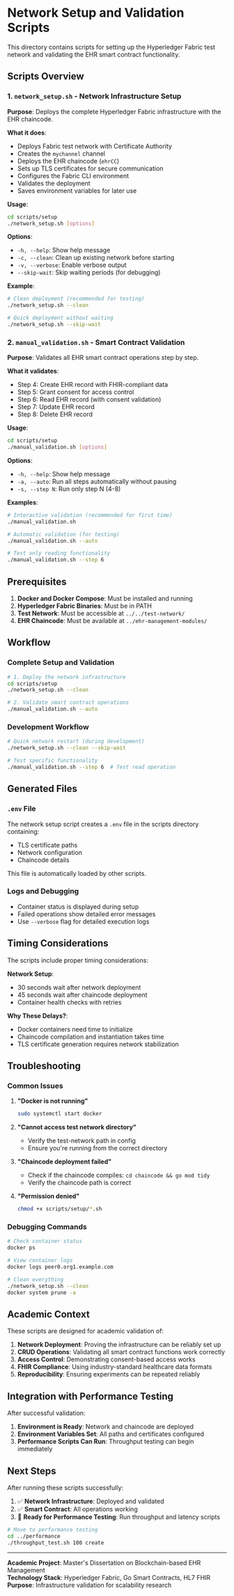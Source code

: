 # Network Setup and Validation Scripts

This directory contains scripts for setting up the Hyperledger Fabric test network and validating the EHR smart contract functionality.

## Scripts Overview

### 1. `network_setup.sh` - Network Infrastructure Setup

**Purpose**: Deploys the complete Hyperledger Fabric infrastructure with the EHR chaincode.

**What it does**:
- Deploys Fabric test network with Certificate Authority
- Creates the `mychannel` channel
- Deploys the EHR chaincode (`ehrCC`)
- Sets up TLS certificates for secure communication
- Configures the Fabric CLI environment
- Validates the deployment
- Saves environment variables for later use

**Usage**:
```bash
cd scripts/setup
./network_setup.sh [options]
```

**Options**:
- `-h, --help`: Show help message
- `-c, --clean`: Clean up existing network before starting
- `-v, --verbose`: Enable verbose output
- `--skip-wait`: Skip waiting periods (for debugging)

**Example**:
```bash
# Clean deployment (recommended for testing)
./network_setup.sh --clean

# Quick deployment without waiting
./network_setup.sh --skip-wait
```

### 2. `manual_validation.sh` - Smart Contract Validation

**Purpose**: Validates all EHR smart contract operations step by step.

**What it validates**:
- Step 4: Create EHR record with FHIR-compliant data
- Step 5: Grant consent for access control
- Step 6: Read EHR record (with consent validation)
- Step 7: Update EHR record
- Step 8: Delete EHR record

**Usage**:
```bash
cd scripts/setup
./manual_validation.sh [options]
```

**Options**:
- `-h, --help`: Show help message
- `-a, --auto`: Run all steps automatically without pausing
- `-s, --step N`: Run only step N (4-8)

**Examples**:
```bash
# Interactive validation (recommended for first time)
./manual_validation.sh

# Automatic validation (for testing)
./manual_validation.sh --auto

# Test only reading functionality
./manual_validation.sh --step 6
```

## Prerequisites

1. **Docker and Docker Compose**: Must be installed and running
2. **Hyperledger Fabric Binaries**: Must be in PATH
3. **Test Network**: Must be accessible at `../../test-network/`
4. **EHR Chaincode**: Must be available at `../ehr-management-modules/`

## Workflow

### Complete Setup and Validation

```bash
# 1. Deploy the network infrastructure
cd scripts/setup
./network_setup.sh --clean

# 2. Validate smart contract operations
./manual_validation.sh --auto
```

### Development Workflow

```bash
# Quick network restart (during development)
./network_setup.sh --clean --skip-wait

# Test specific functionality
./manual_validation.sh --step 6  # Test read operation
```

## Generated Files

### `.env` File
The network setup script creates a `.env` file in the scripts directory containing:
- TLS certificate paths
- Network configuration
- Chaincode details

This file is automatically loaded by other scripts.

### Logs and Debugging
- Container status is displayed during setup
- Failed operations show detailed error messages
- Use `--verbose` flag for detailed execution logs

## Timing Considerations

The scripts include proper timing considerations:

**Network Setup**:
- 30 seconds wait after network deployment
- 45 seconds wait after chaincode deployment
- Container health checks with retries

**Why These Delays?**:
- Docker containers need time to initialize
- Chaincode compilation and instantiation takes time
- TLS certificate generation requires network stabilization

## Troubleshooting

### Common Issues

1. **"Docker is not running"**
   ```bash
   sudo systemctl start docker
   ```

2. **"Cannot access test network directory"**
   - Verify the test-network path in config
   - Ensure you're running from the correct directory

3. **"Chaincode deployment failed"**
   - Check if the chaincode compiles: `cd chaincode && go mod tidy`
   - Verify the chaincode path is correct

4. **"Permission denied"**
   ```bash
   chmod +x scripts/setup/*.sh
   ```

### Debugging Commands

```bash
# Check container status
docker ps

# View container logs
docker logs peer0.org1.example.com

# Clean everything
./network_setup.sh --clean
docker system prune -a
```

## Academic Context

These scripts are designed for academic validation of:

1. **Network Deployment**: Proving the infrastructure can be reliably set up
2. **CRUD Operations**: Validating all smart contract functions work correctly
3. **Access Control**: Demonstrating consent-based access works
4. **FHIR Compliance**: Using industry-standard healthcare data formats
5. **Reproducibility**: Ensuring experiments can be repeated reliably

## Integration with Performance Testing

After successful validation:

1. **Environment is Ready**: Network and chaincode are deployed
2. **Environment Variables Set**: All paths and certificates configured
3. **Performance Scripts Can Run**: Throughput testing can begin immediately

## Next Steps

After running these scripts successfully:

1. ✅ **Network Infrastructure**: Deployed and validated
2. ✅ **Smart Contract**: All operations working
3. 🚀 **Ready for Performance Testing**: Run throughput and latency scripts

```bash
# Move to performance testing
cd ../performance
./throughput_test.sh 100 create
```

---

**Academic Project**: Master's Dissertation on Blockchain-based EHR Management  
**Technology Stack**: Hyperledger Fabric, Go Smart Contracts, HL7 FHIR  
**Purpose**: Infrastructure validation for scalability research
